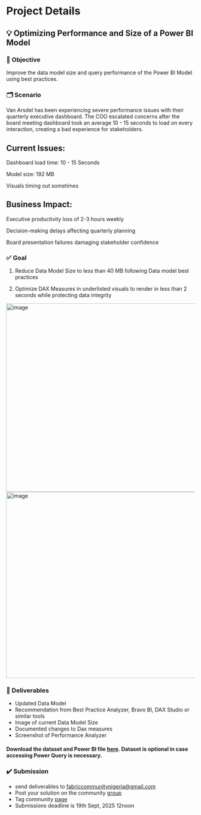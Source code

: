 # Project Details

## 💡 Optimizing Performance and Size of a Power BI Model

### 🎯 Objective

Improve the data model size and query performance of the Power BI Model using best practices.

### 🗂️ Scenario
Van Arsdel has been experiencing severe performance issues with their quarterly executive dashboard. The COO escalated concerns after the board meeting dashboard took an average 10 - 15 seconds to load on every interaction, creating a bad experience for stakeholders.

## Current Issues:

Dashboard load time: 10 - 15 Seconds

Model size: 192 MB 

Visuals timing out sometimes

## Business Impact:

Executive productivity loss of 2-3 hours weekly

Decision-making delays affecting quarterly planning

Board presentation failures damaging stakeholder confidence


### ✅ Goal
1.	Reduce Data Model Size to less than 40 MB following Data model best practices

2.	Optimize DAX Measures in underlisted visuals to render in less than 2 seconds while protecting data integrity
<img width="656" height="503" alt="image" src="https://github.com/user-attachments/assets/a4d57120-5623-4ec4-934e-0a12652284f6" />

<img width="975" height="497" alt="image" src="https://github.com/user-attachments/assets/4a993159-680b-465d-9e8f-7fd9dda6f0f1" />



### 📁 Deliverables 
-	Updated Data Model
-	Recommendation from Best Practice Analyzer, Bravo BI, DAX Studio or similar tools
-	Image of current Data Model Size
-	Documented changes to Dax measures
-	Screenshot of Performance Analyzer



#### Download the dataset and Power BI file [here](https://drive.google.com/drive/folders/1yRPaCJ_ex0K2qOpc_gy9SfH5TKLb-SzM?usp=sharing). Dataset is optional in case accessing Power Query is necessary.

### ✔️ Submission
- send deliverables to fabriccommunitynigeria@gmail.com
- Post your solution on the community [group](https://www.linkedin.com/groups/11889008/)
- Tag community [page](https://www.linkedin.com/company/fabric-user-group-nigeria/)
- Submissions deadline is 19th Sept, 2025 12noon







